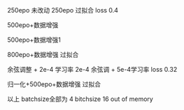 
250epo 未改动 250epo 过拟合  loss 0.4


500epo+数据增强

500epo+数据增强1

800epo+数据增强 过拟合


余弦调整 + 2e-4 学习率 2e-4
余弦调 + 5e-4学习率   loss 0.32

归一化+500epo+数据增强 过拟合


以上 batchsize全部为 4
bitchsize 16 out of memory
